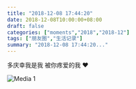 ```yaml
---
title: "2018-12-08 17:44:20"
date: 2018-12-08T10:00:00+08:00
draft: false
categories: ["moments","2018","2018-12"]
tags: ["朋友圈","生活记录"]
summary: "2018-12-08 17:44:20..."
---
```


多庆幸我是我
被你疼爱的我
❤️

![Media 1](/Moments/photos/2018-12-08/201812081744200.jpg)

